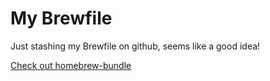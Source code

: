 My Brewfile
===========

Just stashing my Brewfile on github, seems like a good idea!

[Check out homebrew-bundle](https://github.com/Homebrew/homebrew-bundle)
